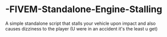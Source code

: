 # -FIVEM-Standalone-Engine-Stalling
A simple standalone script that stalls your vehicle upon impact and also causes dizziness to the player (U were in an accident it's the least u get)
